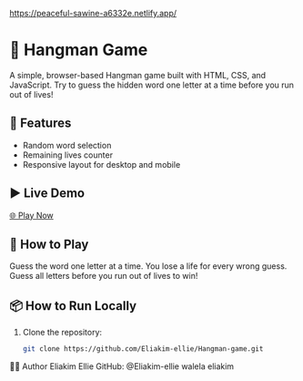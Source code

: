 https://peaceful-sawine-a6332e.netlify.app/
# 🎯 Hangman Game

A simple, browser-based Hangman game built with HTML, CSS, and JavaScript. Try to guess the hidden word one letter at a time before you run out of lives!

## 🚀 Features
- Random word selection
- Remaining lives counter
- Responsive layout for desktop and mobile
## ▶️ Live Demo
[🌐 Play Now](https://peaceful-sawine-a6332e.netlify.app/)  
## 📸 How to Play
Guess the word one letter at a time. You lose a life for every wrong guess. Guess all letters before you run out of lives to win!
## 📦 How to Run Locally
1. Clone the repository:
   ```bash
   git clone https://github.com/Eliakim-ellie/Hangman-game.git
🧑‍💻 Author
Eliakim Ellie
GitHub: @Eliakim-ellie
walela eliakim

